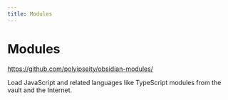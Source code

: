 ```yaml
---
title: Modules
---
```


# Modules

<https://github.com/polyipseity/obsidian-modules/>

Load JavaScript and related languages like TypeScript modules from the vault and the Internet.
